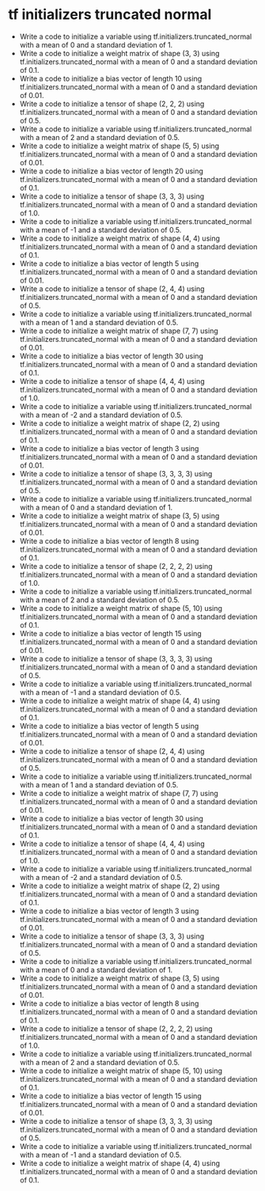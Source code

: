 # tf initializers truncated normal

- Write a code to initialize a variable using tf.initializers.truncated_normal with a mean of 0 and a standard deviation of 1.
- Write a code to initialize a weight matrix of shape (3, 3) using tf.initializers.truncated_normal with a mean of 0 and a standard deviation of 0.1.
- Write a code to initialize a bias vector of length 10 using tf.initializers.truncated_normal with a mean of 0 and a standard deviation of 0.01.
- Write a code to initialize a tensor of shape (2, 2, 2) using tf.initializers.truncated_normal with a mean of 0 and a standard deviation of 0.5.
- Write a code to initialize a variable using tf.initializers.truncated_normal with a mean of 2 and a standard deviation of 0.5.
- Write a code to initialize a weight matrix of shape (5, 5) using tf.initializers.truncated_normal with a mean of 0 and a standard deviation of 0.01.
- Write a code to initialize a bias vector of length 20 using tf.initializers.truncated_normal with a mean of 0 and a standard deviation of 0.1.
- Write a code to initialize a tensor of shape (3, 3, 3) using tf.initializers.truncated_normal with a mean of 0 and a standard deviation of 1.0.
- Write a code to initialize a variable using tf.initializers.truncated_normal with a mean of -1 and a standard deviation of 0.5.
- Write a code to initialize a weight matrix of shape (4, 4) using tf.initializers.truncated_normal with a mean of 0 and a standard deviation of 0.1.
- Write a code to initialize a bias vector of length 5 using tf.initializers.truncated_normal with a mean of 0 and a standard deviation of 0.01.
- Write a code to initialize a tensor of shape (2, 4, 4) using tf.initializers.truncated_normal with a mean of 0 and a standard deviation of 0.5.
- Write a code to initialize a variable using tf.initializers.truncated_normal with a mean of 1 and a standard deviation of 0.5.
- Write a code to initialize a weight matrix of shape (7, 7) using tf.initializers.truncated_normal with a mean of 0 and a standard deviation of 0.01.
- Write a code to initialize a bias vector of length 30 using tf.initializers.truncated_normal with a mean of 0 and a standard deviation of 0.1.
- Write a code to initialize a tensor of shape (4, 4, 4) using tf.initializers.truncated_normal with a mean of 0 and a standard deviation of 1.0.
- Write a code to initialize a variable using tf.initializers.truncated_normal with a mean of -2 and a standard deviation of 0.5.
- Write a code to initialize a weight matrix of shape (2, 2) using tf.initializers.truncated_normal with a mean of 0 and a standard deviation of 0.1.
- Write a code to initialize a bias vector of length 3 using tf.initializers.truncated_normal with a mean of 0 and a standard deviation of 0.01.
- Write a code to initialize a tensor of shape (3, 3, 3, 3) using tf.initializers.truncated_normal with a mean of 0 and a standard deviation of 0.5.
- Write a code to initialize a variable using tf.initializers.truncated_normal with a mean of 0 and a standard deviation of 1.
- Write a code to initialize a weight matrix of shape (3, 5) using tf.initializers.truncated_normal with a mean of 0 and a standard deviation of 0.01.
- Write a code to initialize a bias vector of length 8 using tf.initializers.truncated_normal with a mean of 0 and a standard deviation of 0.1.
- Write a code to initialize a tensor of shape (2, 2, 2, 2) using tf.initializers.truncated_normal with a mean of 0 and a standard deviation of 1.0.
- Write a code to initialize a variable using tf.initializers.truncated_normal with a mean of 2 and a standard deviation of 0.5.
- Write a code to initialize a weight matrix of shape (5, 10) using tf.initializers.truncated_normal with a mean of 0 and a standard deviation of 0.1.
- Write a code to initialize a bias vector of length 15 using tf.initializers.truncated_normal with a mean of 0 and a standard deviation of 0.01.
- Write a code to initialize a tensor of shape (3, 3, 3, 3) using tf.initializers.truncated_normal with a mean of 0 and a standard deviation of 0.5.
- Write a code to initialize a variable using tf.initializers.truncated_normal with a mean of -1 and a standard deviation of 0.5.
- Write a code to initialize a weight matrix of shape (4, 4) using tf.initializers.truncated_normal with a mean of 0 and a standard deviation of 0.1.
- Write a code to initialize a bias vector of length 5 using tf.initializers.truncated_normal with a mean of 0 and a standard deviation of 0.01.
- Write a code to initialize a tensor of shape (2, 4, 4) using tf.initializers.truncated_normal with a mean of 0 and a standard deviation of 0.5.
- Write a code to initialize a variable using tf.initializers.truncated_normal with a mean of 1 and a standard deviation of 0.5.
- Write a code to initialize a weight matrix of shape (7, 7) using tf.initializers.truncated_normal with a mean of 0 and a standard deviation of 0.01.
- Write a code to initialize a bias vector of length 30 using tf.initializers.truncated_normal with a mean of 0 and a standard deviation of 0.1.
- Write a code to initialize a tensor of shape (4, 4, 4) using tf.initializers.truncated_normal with a mean of 0 and a standard deviation of 1.0.
- Write a code to initialize a variable using tf.initializers.truncated_normal with a mean of -2 and a standard deviation of 0.5.
- Write a code to initialize a weight matrix of shape (2, 2) using tf.initializers.truncated_normal with a mean of 0 and a standard deviation of 0.1.
- Write a code to initialize a bias vector of length 3 using tf.initializers.truncated_normal with a mean of 0 and a standard deviation of 0.01.
- Write a code to initialize a tensor of shape (3, 3, 3) using tf.initializers.truncated_normal with a mean of 0 and a standard deviation of 0.5.
- Write a code to initialize a variable using tf.initializers.truncated_normal with a mean of 0 and a standard deviation of 1.
- Write a code to initialize a weight matrix of shape (3, 5) using tf.initializers.truncated_normal with a mean of 0 and a standard deviation of 0.01.
- Write a code to initialize a bias vector of length 8 using tf.initializers.truncated_normal with a mean of 0 and a standard deviation of 0.1.
- Write a code to initialize a tensor of shape (2, 2, 2, 2) using tf.initializers.truncated_normal with a mean of 0 and a standard deviation of 1.0.
- Write a code to initialize a variable using tf.initializers.truncated_normal with a mean of 2 and a standard deviation of 0.5.
- Write a code to initialize a weight matrix of shape (5, 10) using tf.initializers.truncated_normal with a mean of 0 and a standard deviation of 0.1.
- Write a code to initialize a bias vector of length 15 using tf.initializers.truncated_normal with a mean of 0 and a standard deviation of 0.01.
- Write a code to initialize a tensor of shape (3, 3, 3, 3) using tf.initializers.truncated_normal with a mean of 0 and a standard deviation of 0.5.
- Write a code to initialize a variable using tf.initializers.truncated_normal with a mean of -1 and a standard deviation of 0.5.
- Write a code to initialize a weight matrix of shape (4, 4) using tf.initializers.truncated_normal with a mean of 0 and a standard deviation of 0.1.